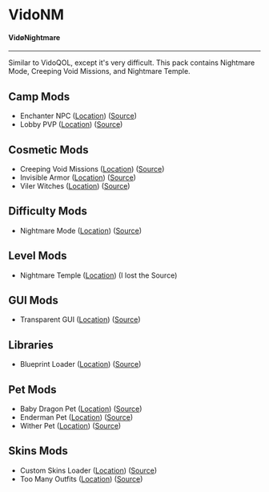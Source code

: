 # VidoNM
#### VidøNightmare
______
Similar to VidoQOL, except it's very difficult. This pack contains Nightmare Mode, Creeping Void Missions, and Nightmare Temple.

## Camp Mods
- Enchanter NPC ([Location](https://github.com/afkvido/MinecraftDungeonsModpacks/blob/main/VidoNM/~mods/CAMP_EnchanterNPC.pak)) ([Source](https://www.nexusmods.com/minecraftdungeons/mods/146))
- Lobby PVP ([Location](https://github.com/afkvido/MinecraftDungeonsModpacks/blob/main/VidoNM/~mods/CAMP_LobbyPvp.pak)) ([Source](https://www.nexusmods.com/minecraftdungeons/mods/117))

## Cosmetic Mods
- Creeping Void Missions ([Location](https://github.com/afkvido/MinecraftDungeonsModpacks/blob/main/VidoNM/~mods/COSMETIC_CreepingVoid.pak)) ([Source](https://www.nexusmods.com/minecraftdungeons/mods/138))
- Invisible Armor ([Location](https://github.com/afkvido/MinecraftDungeonsModpacks/blob/main/VidoNM/~mods/COSMETIC_Invisible-Armor.pak)) ([Source](https://www.nexusmods.com/minecraftdungeons/mods/18))
- Viler Witches ([Location](https://github.com/afkvido/MinecraftDungeonsModpacks/blob/main/VidoNM/~mods/COSMETIC_VilerWitches.pak)) ([Source](https://www.nexusmods.com/minecraftdungeons/mods/104))

## Difficulty Mods
- Nightmare Mode ([Location](https://github.com/afkvido/MinecraftDungeonsModpacks/blob/main/VidoNM/~mods/COSMETIC_VilerWitches.pak)) ([Source](https://www.nexusmods.com/minecraftdungeons/mods/50))

## Level Mods
- Nightmare Temple ([Location](https://github.com/afkvido/MinecraftDungeonsModpacks/blob/main/VidoNM/~mods/LEVEL_NightmareTemple.pak)) (I lost the Source)

## GUI Mods
- Transparent GUI ([Location](https://github.com/afkvido/MinecraftDungeonsModpacks/blob/main/VidoNM/~mods/GUI_TransparentGui.pak)) ([Source](https://www.nexusmods.com/minecraftdungeons/mods/84))

## Libraries
- Blueprint Loader ([Location](https://github.com/afkvido/MinecraftDungeonsModpacks/blob/main/VidoNM/~mods/LIBRARY_Blueprint-Loader.pak)) ([Source](https://www.nexusmods.com/minecraftdungeons/mods/111))

## Pet Mods
- Baby Dragon Pet ([Location](https://github.com/afkvido/MinecraftDungeonsModpacks/blob/main/VidoNM/~mods/PET_BabyDragon.pak)) ([Source](https://www.nexusmods.com/minecraftdungeons/mods/65))
- Enderman Pet ([Location](https://github.com/afkvido/MinecraftDungeonsModpacks/blob/main/VidoNM/~mods/PET_Endeman.pak)) ([Source](https://www.nexusmods.com/minecraftdungeons/mods/99))
- Wither Pet ([Location](https://github.com/afkvido/MinecraftDungeonsModpacks/blob/main/VidoNM/~mods/PET_Wither.pak)) ([Source](https://www.nexusmods.com/minecraftdungeons/mods/42))

## Skins Mods
- Custom Skins Loader ([Location](https://github.com/afkvido/MinecraftDungeonsModpacks/blob/main/VidoNM/~mods/SKINS_CustomSkinsLoader.pak)) ([Source](https://www.nexusmods.com/minecraftdungeons/mods/79))
- Too Many Outfits ([Location](https://github.com/afkvido/MinecraftDungeonsModpacks/blob/main/VidoNM/~mods/SKINS_TooManyOutfits.pak)) ([Source](https://www.nexusmods.com/minecraftdungeons/mods/44))